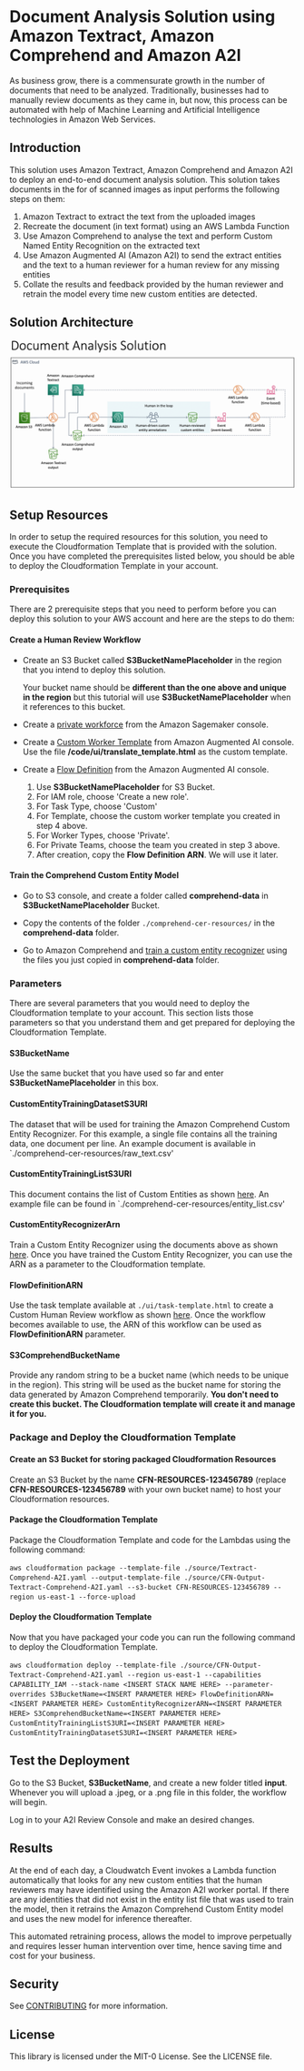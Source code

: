 # Document Analysis Solution using Amazon Textract, Amazon Comprehend and Amazon A2I

As business grow, there is a commensurate growth in the number of documents that need to be analyzed.
Traditionally, businesses had to manually review documents as they came in, but now, this process can be
automated with help of Machine Learning and Artificial Intelligence technologies in Amazon Web Services.


## Introduction

This solution uses Amazon Textract, Amazon Comprehend and Amazon A2I to deploy an
end-to-end document analysis solution. This solution takes documents in the for of scanned images
as input performs the following steps on them:

1. Amazon Textract to extract the text from the uploaded images
2. Recreate the document (in text format) using an AWS Lambda Function
3. Use Amazon Comprehend to analyse the text and perform Custom Named Entity Recognition on the extracted text
4. Use Amazon Augmented AI (Amazon A2I) to send the extract entities and the text to a human reviewer for a human review for any missing entities
5. Collate the results and feedback provided by the human reviewer and retrain the model every time new custom entities are detected.

## Solution Architecture

![](./images/Solution-Architecture.png)

## Setup Resources
In order to setup the required resources for this solution, you need to execute the Cloudformation Template that is provided with the solution. Once you have completed the prerequisites listed below, you should be able to deploy the Cloudformation Template in your account.

### Prerequisites

There are 2 prerequisite steps that you need to perform before you can
deploy this solution to your AWS account and here are the steps to do them:

####  Create a Human Review Workflow

* Create an S3 Bucket called **S3BucketNamePlaceholder** in the region that you intend to deploy this solution.

  Your bucket name should be **different than the one above and unique in the region** but this tutorial will use **S3BucketNamePlaceholder** when it references to this bucket.

* Create a [private workforce](https://docs.aws.amazon.com/sagemaker/latest/dg/sms-workforce-management-private-console.html) from the Amazon Sagemaker console.

* Create a [Custom Worker Template](https://docs.aws.amazon.com/sagemaker/latest/dg/a2i-create-worker-template-console.html) from Amazon Augmented AI console. Use the file **/code/ui/translate_template.html** as the custom template.

* Create a [Flow Definition](https://docs.aws.amazon.com/sagemaker/latest/dg/a2i-create-flow-definition.html#a2i-create-human-review-console) from the Amazon Augmented AI console.
    1. Use **S3BucketNamePlaceholder** for S3 Bucket.
    2. For IAM role, choose 'Create a new role'.
    3. For Task Type, choose 'Custom'
    4. For Template, choose the custom worker template you created in step 4 above.
    5. For Worker Types, choose 'Private'.
    6. For Private Teams, choose the team you created in step 3 above.
    7. After creation, copy the **Flow Definition ARN**. We will use it later.

#### Train the Comprehend Custom Entity Model

* Go to S3 console, and create a folder called **comprehend-data** in **S3BucketNamePlaceholder** Bucket.

* Copy the contents of the folder `./comprehend-cer-resources/` in the **comprehend-data** folder.

* Go to Amazon Comprehend and [train a custom entity recognizer](https://aws.amazon.com/blogs/machine-learning/build-a-custom-entity-recognizer-using-amazon-comprehend/)
using the files you just copied in **comprehend-data** folder.


### Parameters

There are several parameters that you would need to deploy the Cloudformation
template to your account. This section lists those parameters so
that you understand them and get prepared for deploying the Cloudformation Template.

#### S3BucketName
Use the same bucket that you have used so far and enter **S3BucketNamePlaceholder** in this box.

#### CustomEntityTrainingDatasetS3URI
The dataset that will be used for training the Amazon Comprehend Custom Entity Recognizer. For this example, a single file contains all the training data, one document per line. An example document is available in `./comprehend-cer-resources/raw_text.csv'

#### CustomEntityTrainingListS3URI
This document contains the list of Custom Entities as shown [here](https://docs.aws.amazon.com/comprehend/latest/dg/cer-entity-list.html). An example file can be found in `./comprehend-cer-resources/entity_list.csv'

#### CustomEntityRecognizerArn
Train a Custom Entity Recognizer using the documents above as shown [here](https://docs.aws.amazon.com/comprehend/latest/dg/training-recognizers.html). Once you have trained the Custom Entity Recognizer, you can use the ARN as a parameter to the Cloudformation template.

#### FlowDefinitionARN
Use the task template available at `./ui/task-template.html` to create a Custom Human Review workflow as shown [here](https://docs.aws.amazon.com/sagemaker/latest/dg/a2i-task-types-custom.html). Once the workflow becomes available to use, the ARN of this workflow can be used as **FlowDefinitionARN** parameter.

#### S3ComprehendBucketName
Provide any random string to be a bucket name (which needs to be unique in the region). This string will be used as the bucket name for storing the data generated by Amazon Comprehend temporarily. **You don't need to create this bucket. The Cloudformation template will create it and manage it for you.**

### Package and Deploy the Cloudformation Template

#### Create an S3 Bucket for storing packaged Cloudformation Resources

Create an S3 Bucket by the name **CFN-RESOURCES-123456789** (replace **CFN-RESOURCES-123456789** with your own bucket name) to host your Cloudformation resources.

#### Package the Cloudformation Template

Package the Cloudformation Template and code for the Lambdas using the following command:

`aws cloudformation package --template-file ./source/Textract-Comprehend-A2I.yaml --output-template-file ./source/CFN-Output-Textract-Comprehend-A2I.yaml --s3-bucket CFN-RESOURCES-123456789 --region us-east-1 --force-upload`

#### Deploy the Cloudformation Template

Now that you have packaged your code you can run the following command to deploy the Cloudformation Template.

`aws cloudformation deploy --template-file ./source/CFN-Output-Textract-Comprehend-A2I.yaml --region us-east-1 --capabilities CAPABILITY_IAM --stack-name <INSERT STACK NAME HERE> --parameter-overrides S3BucketName=<INSERT PARAMETER HERE> FlowDefinitionARN=<INSERT PARAMETER HERE> CustomEntityRecognizerARN=<INSERT PARAMETER HERE> S3ComprehendBucketName=<INSERT PARAMETER HERE> CustomEntityTrainingListS3URI=<INSERT PARAMETER HERE> CustomEntityTrainingDatasetS3URI=<INSERT PARAMETER HERE>`

## Test the Deployment

Go to the S3 Bucket, **S3BucketName**, and create a new folder titled **input**. Whenever you will upload a .jpeg, or a .png file in this folder, the workflow will begin.

Log in to your A2I Review Console and make an desired changes.

## Results

At the end of each day, a Cloudwatch Event invokes a Lambda function automatically
that looks for any new custom entities that the human reviewers may have identified using the Amazon A2I worker portal. If there are any identities that did not
exist in the entity list file that was used to train the model, then it
retrains the Amazon Comprehend Custom Entity model and uses the new model for inference thereafter.

This automated retraining process, allows the model to improve perpetually and
requires lesser human intervention over time, hence saving time and cost for your business.

## Security

See [CONTRIBUTING](CONTRIBUTING.md#security-issue-notifications) for more information.

## License

This library is licensed under the MIT-0 License. See the LICENSE file.